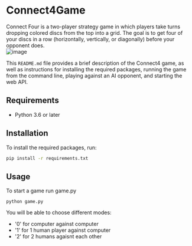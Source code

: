 # Connect4Game

Connect Four is a two-player strategy game in which players take turns dropping colored discs from the top into a grid. The goal is to get four of your discs in a row (horizontally, vertically, or diagonally) before your opponent does.
<br>
![image](https://user-images.githubusercontent.com/56484383/210179364-32c988d8-b767-4574-a203-31294c142025.png)


This `README.md` file provides a brief description of the Connect4 game, as well as instructions for installing the required packages, running the game from the command line, playing against an AI opponent, and starting the web API.


## Requirements

- Python 3.6 or later

## Installation

To install the required packages, run:

```bash
pip install -r requirements.txt
```
## Usage

To start a game run game.py
```
python game.py
```
You will be able to choose different modes: <br>
  * '0' for computer against computer
  * '1' for 1 human player against computer
  * '2' for 2 humans agaisnt each other
